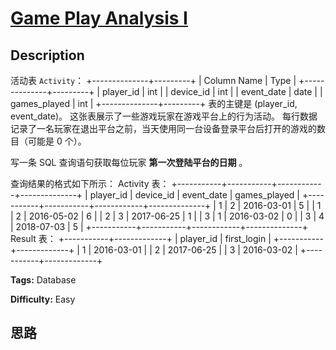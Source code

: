 # [Game Play Analysis I][title]

## Description

活动表 `Activity`：
            +--------------+---------+    | Column Name  | Type    |    +--------------+---------+    | player_id    | int     |    | device_id    | int     |    | event_date   | date    |    | games_played | int     |    +--------------+---------+    表的主键是 (player_id, event_date)。    这张表展示了一些游戏玩家在游戏平台上的行为活动。    每行数据记录了一名玩家在退出平台之前，当天使用同一台设备登录平台后打开的游戏的数目（可能是 0 个）。    



写一条 SQL 查询语句获取每位玩家 **第一次登陆平台的日期** 。

查询结果的格式如下所示：
            Activity 表：    +-----------+-----------+------------+--------------+    | player_id | device_id | event_date | games_played |    +-----------+-----------+------------+--------------+    | 1         | 2         | 2016-03-01 | 5            |    | 1         | 2         | 2016-05-02 | 6            |    | 2         | 3         | 2017-06-25 | 1            |    | 3         | 1         | 2016-03-02 | 0            |    | 3         | 4         | 2018-07-03 | 5            |    +-----------+-----------+------------+--------------+        Result 表：    +-----------+-------------+    | player_id | first_login |    +-----------+-------------+    | 1         | 2016-03-01  |    | 2         | 2017-06-25  |    | 3         | 2016-03-02  |    +-----------+-------------+    


**Tags:** Database

**Difficulty:** Easy

## 思路

[title]: https://leetcode-cn.com/problems/game-play-analysis-i
